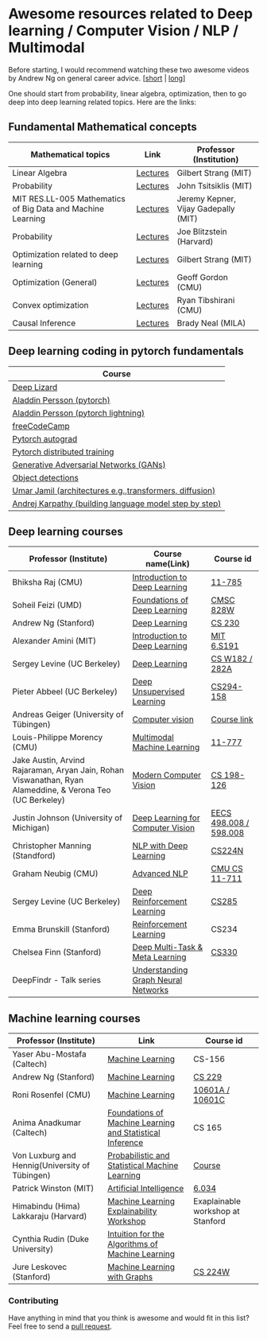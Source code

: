 # Awesome resources related to Deep learning / Computer Vision / NLP / Multimodal

Before starting, I would recommend watching these two awesome videos by Andrew Ng on general career advice. [[short](https://www.youtube.com/watch?v=uLL6RZhoj3o) | [long](https://www.youtube.com/watch?v=733m6qBH-jI)]

One should start from probability, linear algebra, optimization, then to go deep into deep learning related topics. Here
are the links:

## Fundamental Mathematical concepts

| Mathematical topics                                          | Link                                                                                             | Professor (Institution)               |
|--------------------------------------------------------------|--------------------------------------------------------------------------------------------------|---------------------------------------|
| Linear Algebra                                               | [Lectures](https://www.youtube.com/watch?v=QVKj3LADCnA&list=PL49CF3715CB9EF31D)                  | Gilbert Strang (MIT)                  |
| Probability                                                  | [Lectures](https://www.youtube.com/watch?v=1uW3qMFA9Ho&list=PLUl4u3cNGP60hI9ATjSFgLZpbNJ7myAg6)  | John Tsitsiklis (MIT)                 |
| MIT RES.LL-005 Mathematics of Big Data and Machine Learning  | [Lectures](https://www.youtube.com/watch?v=t4K6lney7Zw&list=PLUl4u3cNGP62uI_DWNdWoIMsgPcLGOx-V)  | Jeremy Kepner, Vijay Gadepally (MIT)  |
| Probability                                                  | [Lectures](https://www.youtube.com/watch?v=KbB0FjPg0mw&list=PL2SOU6wwxB0uwwH80KTQ6ht66KWxbzTIo)  | Joe Blitzstein (Harvard)              |
| Optimization related to deep learning                        | [Lectures](https://www.youtube.com/watch?v=Cx5Z-OslNWE&list=PLUl4u3cNGP63oMNUHXqIUcrkS2PivhN3k)  | Gilbert Strang (MIT)                  |
| Optimization (General)                                       | [Lectures](https://www.youtube.com/watch?v=9hToSoZXM9s&list=PL7y-1rk2cCsDOv91McLOnV4kExFfTB7dU)  | Geoff Gordon (CMU)                    |
| Convex optimization                                          | [Lectures](https://www.youtube.com/watch?v=XFKBNJ14UmY&list=PLjbUi5mgii6AVdvImLB9-Hako68p9MpIC)  | Ryan Tibshirani (CMU)                 |
| Causal Inference                                             | [Lectures](https://www.youtube.com/@BradyNealCausalInference)                                    | Brady Neal (MILA)                     |

## Deep learning coding in pytorch fundamentals

| Course                                                                                                                        | 
|-------------------------------------------------------------------------------------------------------------------------------|
| [Deep Lizard](https://www.youtube.com/watch?v=v5cngxo4mIg&list=PLZbbT5o_s2xrfNyHZsM6ufI0iZENK9xgG)                            |
| [Aladdin Persson (pytorch)](https://www.youtube.com/watch?v=2S1dgHpqCdk&list=PLhhyoLH6IjfxeoooqP9rhU3HJIAVAJ3Vz)              |
| [Aladdin Persson (pytorch lightning)](https://www.youtube.com/watch?v=XbIN9LaQycQ&list=PLhhyoLH6IjfyL740PTuXef4TstxAK6nGP)    |
| [freeCodeCamp](https://www.youtube.com/watch?v=V_xro1bcAuA&t=2598s)                                                           |
| [Pytorch autograd](https://www.youtube.com/watch?v=MswxJw-8PvE)                                                               |
| [Pytorch distributed training](https://www.youtube.com/watch?v=toUSzwR0EV8)                                                   |
| [Generative Adversarial Networks (GANs)](https://www.youtube.com/watch?v=OXWvrRLzEaU&list=PLhhyoLH6IjfwIp8bZnzX8QR30TRcHO8Va) |
| [Object detections](https://www.youtube.com/watch?v=t-phGBfPEZ4&list=PLhhyoLH6Ijfw0TpCTVTNk42NN08H6UvNq)                      |
| [Umar Jamil (architectures e.g.,transformers, diffusion)](https://www.youtube.com/@umarjamilai)                               |
| [Andrej Karpathy (building language model step by step)](https://www.youtube.com/watch?v=kCc8FmEb1nY&t=4725s)                 |

## Deep learning courses

| Professor (Institute)                                                                                     | Course name(Link)                                                                                                          | Course id                                                                                                                                                                          |
|-----------------------------------------------------------------------------------------------------------|----------------------------------------------------------------------------------------------------------------------------|------------------------------------------------------------------------------------------------------------------------------------------------------------------------------------|
| Bhiksha Raj (CMU)                                                                                         | [Introduction to Deep Learning](https://www.youtube.com/playlist?list=PLp-0K3kfddPxRmjgjm0P1WT6H-gTqE8j9)                  | [11-785](https://deeplearning.cs.cmu.edu/S24/index.html)                                                                                                                           |
| Soheil Feizi (UMD)                                                                                        | [Foundations of Deep Learning](https://www.youtube.com/watch?v=6Nctj1GCFVo&list=PLHgjs9ncvHi80UCSlSvQe-TK_uOyDv_Jf)        | [CMSC 828W](https://www.cs.umd.edu/class/fall2020/cmsc828W/)                                                                                                                       |
| Andrew Ng (Stanford)                                                                                      | [Deep Learning](https://www.youtube.com/watch?v=PySo_6S4ZAg&list=PLoROMvodv4rOABXSygHTsbvUz4G_YQhOb)                       | [CS 230](https://cs230.stanford.edu/)                                                                                                                                              |
| Alexander Amini (MIT)                                                                                     | [Introduction to Deep Learning](https://www.youtube.com/watch?v=QDX-1M5Nj7s&list=PLtBw6njQRU-rwp5__7C0oIVt26ZgjG9NI)       | [MIT 6.S191](http://introtodeeplearning.com/)                                                                                                                                      |
| Sergey Levine (UC Berkeley)                                                                               | [Deep Learning](https://www.youtube.com/watch?v=rSY1pVGdZ4I&list=PL_iWQOsE6TfVmKkQHucjPAoRtIJYt8a5A)                       | [CS W182 / 282A](https://cs182sp21.github.io/)                                                                                                                                     |
| Pieter Abbeel (UC Berkeley)                                                                               | [Deep Unsupervised Learning](https://www.youtube.com/watch?v=tFR6Likf4VI&list=PLwRJQ4m4UJjPIvv4kgBkvu_uygrV3ut_U)          | [CS294-158](https://sites.google.com/view/berkeley-cs294-158-sp24/home)                                                                                                            |
| Andreas Geiger (University of Tübingen)                                                                   | [Computer vision](https://www.youtube.com/watch?v=YW1cIaOBkI8&list=PL05umP7R6ij35L2MHGzis8AEHz7mg381_)                     | [Course link](https://uni-tuebingen.de/fakultaeten/mathematisch-naturwissenschaftliche-fakultaet/fachbereiche/informatik/lehrstuehle/autonomous-vision/lectures/computer-vision/)  | 
| Louis-Philippe Morency (CMU)                                                                              | [Multimodal Machine Learning](https://www.youtube.com/watch?v=6YsbpYSO_QM&list=PL-Fhd_vrvisNM7pbbevXKAbT_Xmub37fA)         | [11-777](https://cmu-multicomp-lab.github.io/mmml-course/fall2022/)                                                                                                                | 
| Jake Austin, Arvind Rajaraman, Aryan Jain, Rohan Viswanathan, Ryan Alameddine, & Verona Teo (UC Berkeley) | [Modern Computer Vision](https://www.youtube.com/watch?v=Q3fqoJ41g6U&list=PLzWRmD0Vi2KVsrCqA4VnztE4t71KnTnP5)              | [CS 198-126](https://ml-berkeley.notion.site/CS-198-126-Deep-Learning-for-Visual-Data-a57e2aca54c046edb7014439f81ba1d5)                                                            |
| Justin Johnson (University of Michigan)                                                                   | [Deep Learning for Computer Vision](https://www.youtube.com/watch?v=dJYGatp4SvA&list=PL5-TkQAfAZFbzxjBHtzdVCWE0Zbhomg7r)   | [EECS 498.008 / 598.008](https://web.eecs.umich.edu/~justincj/teaching/eecs498/WI2022/)                                                                                            |
| Christopher Manning (Standford)                                                                           | [NLP with Deep Learning](https://www.youtube.com/watch?v=rmVRLeJRkl4&list=PLoROMvodv4rMFqRtEuo6SGjY4XbRIVRd4)              | [CS224N](https://web.stanford.edu/class/cs224n/)                                                                                                                                   |
| Graham Neubig (CMU)                                                                                       | [Advanced NLP](https://www.youtube.com/watch?v=pGC-QiNbuwA&list=PL8PYTP1V4I8AYSXn_GKVgwXVluCT9chJ6)                        | [CMU CS 11-711](https://phontron.com/class/anlp2021/schedule/class-introduction.html)                                                                                              |
| Sergey Levine (UC Berkeley)                                                                               | [Deep Reinforcement Learning](https://www.youtube.com/watch?v=JHrlF10v2Og&list=PL_iWQOsE6TfXxKgI1GgyV1B_Xa0DxE5eH&index=1) | [CS285](https://rail.eecs.berkeley.edu/deeprlcourse/resources/)                                                                                                                    |
| Emma Brunskill (Stanford)                                                                                 | [Reinforcement Learning](https://www.youtube.com/watch?v=FgzM3zpZ55o&list=PLoROMvodv4rOSOPzutgyCTapiGlY2Nd8u)              | CS234                                                                                                                                                                              |
| Chelsea Finn (Stanford)                                                                                   | [Deep Multi-Task & Meta Learning](https://www.youtube.com/watch?v=bkVCAk9Nsss&list=PLoROMvodv4rNjRoawgt72BBNwL2V7doGI)     | [CS330](https://cs330.stanford.edu/)                                                                                                                                               |
| DeepFindr - Talk series                                                                                   | [Understanding Graph Neural Networks](https://www.youtube.com/watch?v=fOctJB4kVlM&list=PLV8yxwGOxvvoNkzPfCx2i8an--Tkt7O8Z) |                                                                                                                                                                                    |

## Machine learning courses

| Professor (Institute)                          | Link                                                                                                                                             | Course id                                                                     |
|------------------------------------------------|--------------------------------------------------------------------------------------------------------------------------------------------------|-------------------------------------------------------------------------------|
| Yaser Abu-Mostafa (Caltech)                    | [Machine Learning](https://www.youtube.com/watch?v=mbyG85GZ0PI&list=PLD63A284B7615313A)                                                          | CS-156                                                                        |
| Andrew Ng (Stanford)                           | [Machine Learning](https://www.youtube.com/watch?v=jGwO_UgTS7I&list=PLoROMvodv4rMiGQp3WXShtMGgzqpfVfbU)                                          | [CS 229](https://cs229.stanford.edu/syllabus-autumn2018.html)                 |
| Roni Rosenfel (CMU)                            | [Machine Learning](https://www.youtube.com/watch?v=GEopUIvfJmA&list=PL7k0r4t5c10-g7CWCnHfZOAxLaiNinChk)                                          | [10601A / 10601C](https://www.cs.cmu.edu/~roni/10601-f17/)                    |
| Anima Anadkumar (Caltech)                      | [Foundations of Machine Learning and Statistical Inference](https://www.youtube.com/watch?v=Hn6giCdZmMg&list=PLVNifWxslHCDlbyitaLLYBOAEPbmF1AHg) | CS 165                                                                        |
| Von Luxburg and Hennig(University of Tübingen) | [Probabilistic and Statistical Machine Learning](https://www.youtube.com/watch?v=jFcYpBOeCOQ&list=PL05umP7R6ij2XCvrRzLokX6EoHWaGA2cC)            | [Course](https://www.tml.cs.uni-tuebingen.de/teaching/index.php)              |
| Patrick Winston (MIT)                          | [Artificial Intelligence](https://www.youtube.com/watch?v=_PwhiWxHK8o&list=PLnvKubj2-I2LhIibS8TOGC42xsD3-liux)                                   | [6.034](https://ocw.mit.edu/courses/6-034-artificial-intelligence-fall-2010/) |
| Himabindu (Hima) Lakkaraju (Harvard)           | [Machine Learning Explainability Workshop](https://www.youtube.com/playlist?list=PLoROMvodv4rPh6wa6PGcHH6vMG9sEIPxL)                             | Exaplainable workshop at Stanford                                             |
| Cynthia Rudin (Duke University)                | [Intuition for the Algorithms of Machine Learning](https://www.youtube.com/watch?v=7o9TMQAHgkQ&list=PLNeXFnYrCJneoY_rKtWJy833YiMrCRi5f)          |                                                                               |
| Jure Leskovec (Stanford)                       | [Machine Learning with Graphs](https://www.youtube.com/watch?v=JAB_plj2rbA&list=PLoROMvodv4rPLKxIpqhjhPgdQy7imNkDn)                              | [CS 224W](https://web.stanford.edu/class/cs224w/)                             |                                                                                                                                |


### Contributing
Have anything in mind that you think is awesome and would fit in this list? Feel free to send a [pull request](https://github.com/shantanu-ai/deep-learning-resources/pulls).